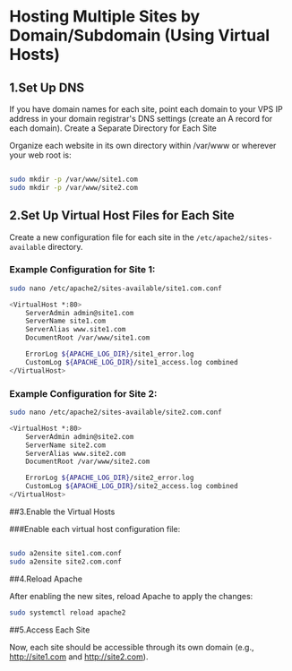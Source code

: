 # Hosting Multiple Sites by Domain/Subdomain (Using Virtual Hosts)

## 1.Set Up DNS

If you have domain names for each site, point each domain to your VPS IP address in your domain registrar's DNS settings (create an A record for each domain).
Create a Separate Directory for Each Site

Organize each website in its own directory within /var/www or wherever your web root is:
```bash

sudo mkdir -p /var/www/site1.com
sudo mkdir -p /var/www/site2.com
```
## 2.Set Up Virtual Host Files for Each Site

Create a new configuration file for each site in the `/etc/apache2/sites-available` directory.

### Example Configuration for Site 1:

```bash
sudo nano /etc/apache2/sites-available/site1.com.conf
```

```bash
<VirtualHost *:80>
    ServerAdmin admin@site1.com
    ServerName site1.com
    ServerAlias www.site1.com
    DocumentRoot /var/www/site1.com

    ErrorLog ${APACHE_LOG_DIR}/site1_error.log
    CustomLog ${APACHE_LOG_DIR}/site1_access.log combined
</VirtualHost>
```
### Example Configuration for Site 2:

```bash
sudo nano /etc/apache2/sites-available/site2.com.conf
```
```bash
<VirtualHost *:80>
    ServerAdmin admin@site2.com
    ServerName site2.com
    ServerAlias www.site2.com
    DocumentRoot /var/www/site2.com

    ErrorLog ${APACHE_LOG_DIR}/site2_error.log
    CustomLog ${APACHE_LOG_DIR}/site2_access.log combined
</VirtualHost>
```
##3.Enable the Virtual Hosts

###Enable each virtual host configuration file:
```bash

sudo a2ensite site1.com.conf
sudo a2ensite site2.com.conf
```
##4.Reload Apache

After enabling the new sites, reload Apache to apply the changes:
```bash
sudo systemctl reload apache2
```
##5.Access Each Site

Now, each site should be accessible through its own domain (e.g., http://site1.com and http://site2.com).
